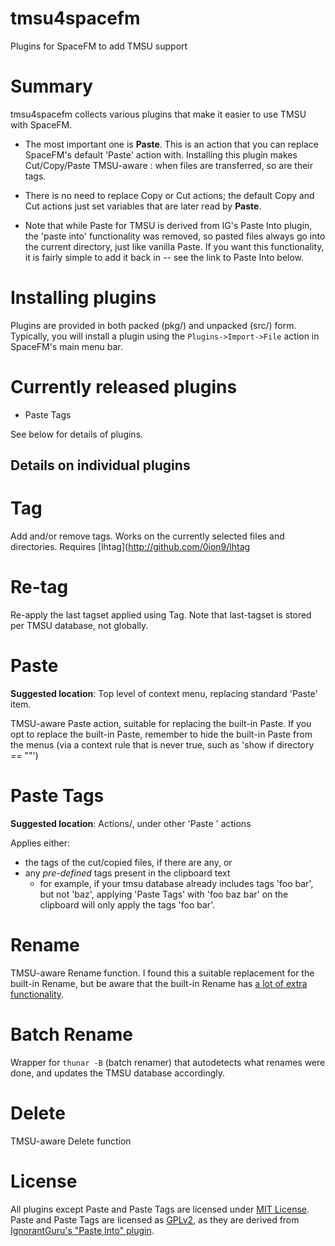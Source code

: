 # tmsu4spacefm
Plugins for SpaceFM to add TMSU support

Summary
========

tmsu4spacefm collects various plugins that make it easier to use TMSU with SpaceFM.

* The most important one is **Paste**. This is an action that you can replace SpaceFM's default 'Paste' action with.
Installing this plugin makes Cut/Copy/Paste TMSU-aware : when files are transferred, so are their tags.

* There is no need to replace Copy or Cut actions; the default Copy and Cut actions just set variables that are later read by **Paste**.

* Note that while Paste for TMSU is derived from IG's Paste Into plugin, the 'paste into' functionality was removed,
so pasted files always go into the current directory, just like vanilla Paste. If you want this functionality,
it is fairly simple to add it back in -- see the link to Paste Into below.


Installing plugins
===================

Plugins are provided in both packed (pkg/) and unpacked (src/) form.
Typically, you will install a plugin using the `Plugins->Import->File` action in SpaceFM's main menu bar.

Currently released plugins
===========================

* Paste Tags

See below for details of plugins.


Details on individual plugins
------------------------------

Tag
====
Add and/or remove tags. Works on the currently selected files and directories.
Requires [lhtag](http://github.com/0ion9/lhtag

Re-tag
=======
Re-apply the last tagset applied using Tag. Note that last-tagset is stored per TMSU database, not globally.

Paste
======

**Suggested location**: Top level of context menu, replacing standard 'Paste' item.

TMSU-aware Paste action, suitable for replacing the built-in Paste. If you opt to replace the built-in Paste, remember
to hide the built-in Paste from the menus (via a context rule that is never true, such as 'show if directory == ""')

Paste Tags
===========

**Suggested location**: Actions/, under other 'Paste ' actions

Applies either:

 * the tags of the cut/copied files, if there are any, or
 * any *pre-defined* tags present in the clipboard text
   * for example, if your tmsu database already includes tags 'foo bar', but not 'baz',
     applying 'Paste Tags' with 'foo baz bar' on the clipboard will only apply the tags 'foo bar'.


Rename
=======

TMSU-aware Rename function.
I found this a suitable replacement for the built-in Rename,
but be aware that the built-in Rename has [a lot of extra functionality](http://ignorantguru.github.io/spacefm/spacefm-manual-en.html#gui-rename).

Batch Rename
=============

Wrapper for `thunar -B` (batch renamer) that autodetects what renames were done, and updates the TMSU database accordingly.


Delete
=======

TMSU-aware Delete function


License
========

All plugins except Paste and Paste Tags are licensed under [MIT License](LICENSE). Paste and Paste Tags are licensed as [GPLv2](LICENSE_GPL2), as they are derived from [IgnorantGuru's
"Paste Into" plugin](https://github.com/IgnorantGuru/spacefm-plugins/wiki#ig-paste-into).
